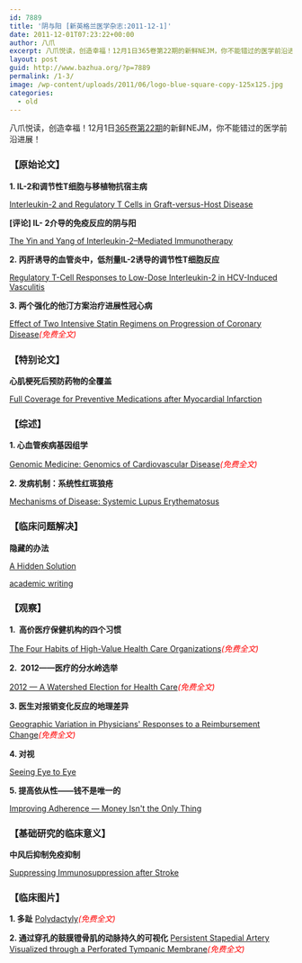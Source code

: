 ```yaml
---
id: 7889
title: '阴与阳 [新英格兰医学杂志:2011-12-1]'
date: 2011-12-01T07:23:22+00:00
author: 八爪
excerpt: 八爪悦读，创造幸福！12月1日365卷第22期的新鲜NEJM，你不能错过的医学前沿进展！
layout: post
guid: http://www.bazhua.org/?p=7889
permalink: /1-3/
image: /wp-content/uploads/2011/06/logo-blue-square-copy-125x125.jpg
categories:
  - old
---
```

八爪悦读，创造幸福！12月1日<a href="http://www.nejm.org/toc/nejm/365/22" target="_self">365卷第22期</a>的新鲜NEJM，你不能错过的医学前沿进展！

### 【原始论文】

**1. IL-2和调节性T细胞与移植物抗宿主病**
  
[Interleukin-2 and Regulatory T Cells in Graft-versus-Host Disease](http://www.nejm.org/doi/full/10.1056/NEJMoa1108188)
  
**[评论] IL- 2介导的免疫反应的阴与阳**
  
[The Yin and Yang of Interleukin-2–Mediated Immunotherapy](http://www.nejm.org/doi/full/10.1056/NEJMe1110900)

**2. 丙肝诱导的血管炎中，低剂量IL-2诱导的调节性T细胞反应**
  
[Regulatory T-Cell Responses to Low-Dose Interleukin-2 in HCV-Induced Vasculitis](http://www.nejm.org/doi/full/10.1056/NEJMoa1105143)

**3. 两个强化的他汀方案治疗进展性冠心病** 
  
[Effect of Two Intensive Statin Regimens on Progression of Coronary Disease](http://www.nejm.org/doi/full/10.1056/NEJMoa1110874)<span style="color: #ff0000;"><em>(免费全文)</em></span>

### 【特别论文】

**心肌梗死后预防药物的全覆盖**
  
[Full Coverage for Preventive Medications after Myocardial Infarction](http://www.nejm.org/doi/full/10.1056/NEJMsa1107913)

### 【综述】

**1. 心血管疾病基因组学**
  
[Genomic Medicine: Genomics of Cardiovascular Disease](http://www.nejm.org/doi/full/10.1056/NEJMra1105239)<span style="color: #ff0000;"><em>(免费全文)</em></span>

**2. 发病机制：系统性红斑狼疮**
  
[Mechanisms of Disease: Systemic Lupus Erythematosus](http://www.nejm.org/doi/full/10.1056/NEJMra1100359)

### 【临床问题解决】

**隐藏的办法**
  
[A Hidden Solution](http://www.nejm.org/doi/full/10.1056/NEJMcps1008908)
  


<div class="dnn">
  <p>
    <a href='http://writingservices4you.com/' title='academic writing'>academic writing</a>
  </p>
</div>

### 【观察】

**1.  高价医疗保健机构的四个习惯**
  
[The Four Habits of High-Value Health Care Organizations](http://www.nejm.org/doi/full/10.1056/NEJMp1111087)<span style="color: #ff0000;"><em>(免费全文)</em></span>

[](http://www.nejm.org/doi/full/10.1056/NEJMp1109398)**2.  2012——医疗的分水岭选举**
  
[2012 — A Watershed Election for Health Care](http://www.nejm.org/doi/full/10.1056/NEJMp1111239)<span style="color: #ff0000;"><em>(免费全文)</em></span>

**3. 医生对报销变化反应的地理差异**
  
[Geographic Variation in Physicians' Responses to a Reimbursement Change](http://www.nejm.org/doi/full/10.1056/NEJMp1110117)<span style="color: #ff0000;"><em>(免费全文)</em></span>

**4. 对视**
  
[Seeing Eye to Eye](http://www.nejm.org/doi/full/10.1056/NEJMp1108469)

**5. 提高依从性——钱不是唯一的**
  
[Improving Adherence — Money Isn't the Only Thing](http://www.nejm.org/doi/full/10.1056/NEJMe1111558)

### 【基础研究的临床意义】

**中风后抑制免疫抑制**
  
[Suppressing Immunosuppression after Stroke](http://www.nejm.org/doi/full/10.1056/NEJMcibr1112454)

### 【临床图片】

**1. 多趾** [Polydactyly](http://www.nejm.org/doi/full/10.1056/NEJMicm1100857)<span style="color: #ff0000;"><em>(免费全文)</em></span>
  
****2.** 通过穿孔的鼓膜镫骨肌的动脉持久的可视化** [Persistent Stapedial Artery Visualized through a Perforated Tympanic Membrane](http://www.nejm.org/doi/full/10.1056/NEJMicm1014000)<span style="color: #ff0000;"><em>(免费全文)</em></span> 

<div style="display: none">
  zp8497586rq
</div>
